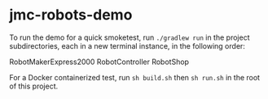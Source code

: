 # jmc-robots-demo

To run the demo for a quick smoketest, run `./gradlew run` in the project
subdirectories, each in a new terminal instance, in the following order:

RobotMakerExpress2000
RobotController
RobotShop

For a Docker containerized test, run `sh build.sh` then `sh run.sh` in the root
of this project.
